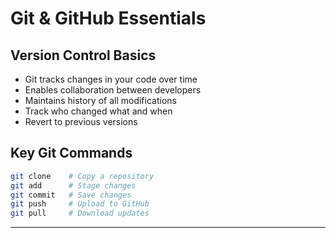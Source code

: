 # Git & GitHub Essentials

## Version Control Basics
- Git tracks changes in your code over time
- Enables collaboration between developers
- Maintains history of all modifications
- Track who changed what and when
- Revert to previous versions

## Key Git Commands
```bash
git clone    # Copy a repository
git add      # Stage changes
git commit   # Save changes
git push     # Upload to GitHub
git pull     # Download updates
```

---